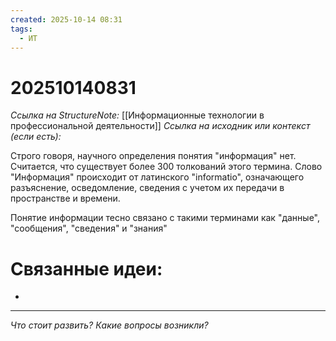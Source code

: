 ```yaml
---
created: 2025-10-14 08:31
tags:
  - ИТ
---
```

# 202510140831
*Ссылка на StructureNote:* [[Информационные технологии в профессиональной деятельности]]
*Ссылка на исходник или контекст (если есть):* 

Строго говоря, научного определения понятия "информация" нет. Считается, что существует более 300 толкований этого термина. Слово "Информация" происходит от латинского "informatio", означающего разъяснение, осведомление, сведения с учетом их передачи в пространстве и времени.

Понятие информации тесно связано с такими терминами как "данные", "сообщения", "сведения" и "знания"

# Связанные идеи:
* 
---

*Что стоит развить? Какие вопросы возникли?*